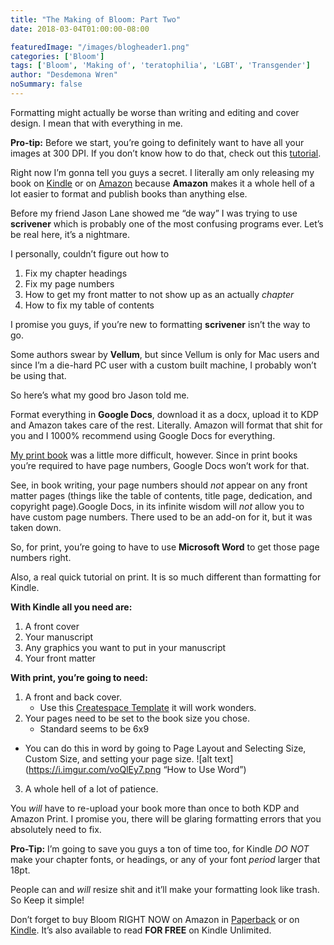 ```yaml
---
title: "The Making of Bloom: Part Two"
date: 2018-03-04T01:00:00-08:00

featuredImage: "/images/blogheader1.png"
categories: ['Bloom']
tags: ['Bloom', 'Making of', 'teratophilia', 'LGBT', 'Transgender']
author: "Desdemona Wren"
noSummary: false
---
```

Formatting might actually be worse than writing and editing and cover design. I mean that with everything in me. 

**Pro-tip:** Before we start, you’re going to definitely want to have all your images at 300 DPI. If you don’t know how to do that, check out this [tutorial](http://lmgtfy.com/?q=how+to+set+images+to+300DPI).

Right now I’m gonna tell you guys a secret. I literally am only releasing my book on [Kindle](https://amazon.com/dp/B07B4SLH9S) or on [Amazon](https://amazon.com/dp/1980433933) because **Amazon** makes it a whole hell of a lot easier to format and publish books than anything else. 

Before my friend Jason Lane showed me “de way” I was trying to use **scrivener** which is probably one of the most confusing programs ever. Let’s be real here, it’s a nightmare. 

I personally, couldn’t figure out how to

1. Fix my chapter headings
2. Fix my page numbers
3. How to get my front matter to not show up as an actually *chapter*
4. How to fix my table of contents

I promise you guys, if you’re new to formatting **scrivener** isn’t the way to go. 

Some authors swear by **Vellum**, but since Vellum is only for Mac users and since I’m a die-hard PC user with a custom built machine, I probably won’t be using that. 

So here’s what my good bro Jason told me. 

Format everything in **Google Docs**, download it as a docx, upload it to KDP and Amazon takes care of the rest. Literally. Amazon will format that shit for you and I 1000% recommend using Google Docs for everything. 

[My print book](https://amazon.com/dp/1980433933) was a little more difficult, however. Since in print books you’re required to have page numbers, Google Docs won’t work for that. 

See, in book writing, your page numbers should *not* appear on any front matter pages (things like the table of contents, title page, dedication, and copyright page).Google Docs, in its infinite wisdom will *not* allow you to have custom page numbers. There used to be an add-on for it, but it was taken down.

So, for print, you’re going to have to use **Microsoft Word** to get those page numbers right. 

Also, a real quick tutorial on print. It is so much different than formatting for Kindle. 

**With Kindle all you need are:**

1. A front cover
2. Your manuscript
3. Any graphics you want to put in your manuscript
4. Your front matter

**With print, you’re going to need:**

1. A front and back cover. 
    * Use this [Createspace Template](https://www.createspace.com/Help/Book/Artwork.do) it will work wonders.
2. Your pages need to be set to the book size you chose.
    * Standard seems to be 6x9
+ You can do this in word by going to Page Layout and Selecting Size, Custom Size, and setting your page size.
![alt text](https://i.imgur.com/voQlEy7.png “How to Use Word”)
3. A whole hell of a lot of patience.

You *will* have to re-upload your book more than once to both KDP and Amazon Print. I promise you, there will be glaring formatting errors that you absolutely need to fix. 

**Pro-Tip:** I’m going to save you guys a ton of time too, for Kindle *DO NOT* make your chapter fonts, or headings, or any of your font *period* larger that 18pt.

People can and *will* resize shit and it’ll make your formatting look like trash. So Keep it simple! 

Don’t forget to buy Bloom RIGHT NOW on Amazon in [Paperback](https://amazon.com/dp/1980433933) or on [Kindle](https://amazon.com/dp/B07B4SLH9S). It’s also available to read **FOR FREE** on Kindle Unlimited. 
